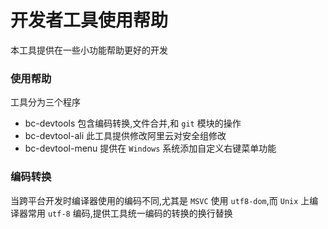 # 开发者工具使用帮助
本工具提供在一些小功能帮助更好的开发

### 使用帮助
工具分为三个程序
  * bc-devtools 包含编码转换,文件合并,和 `git` 模块的操作
  * bc-devtool-ali 此工具提供修改阿里云对安全组修改
  * bc-devtool-menu 提供在 `Windows` 系统添加自定义右键菜单功能

### 编码转换
当跨平台开发时编译器使用的编码不同,尤其是 `MSVC` 使用 `utf8-dom`,而 `Unix` 上编译器常用 `utf-8` 编码,提供工具统一编码的转换的换行替换
